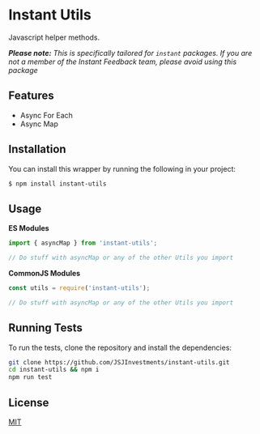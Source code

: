 # Instant Utils

Javascript helper methods.

_**Please note:** This is specifically tailored for `instant` packages. If you are not a member of the Instant Feedback team, please avoid using this package_

## Features

- Async For Each
- Async Map

## Installation

You can install this wrapper by running the following in your project:

```bash
$ npm install instant-utils
```

## Usage

**ES Modules**

```javascript
import { asyncMap } from 'instant-utils';

// Do stuff with asyncMap or any of the other Utils you import
```

**CommonJS Modules**

```javascript
const utils = require('instant-utils');

// Do stuff with asyncMap or any of the other Utils you import
```

## Running Tests

To run the tests, clone the repository and install the dependencies:

```bash
git clone https://github.com/JSJInvestments/instant-utils.git
cd instant-utils && npm i
npm run test
```

## License

[MIT](LICENSE)
